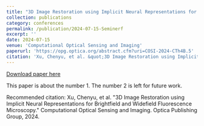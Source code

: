 ```yaml
---
title: "3D Image Restoration using Implicit Neural Representations for Brightfield and Widefield Fluorescence Microscopy"
collection: publications
category: conferences
permalink: /publication/2024-07-15-Seminerf
excerpt: ''
date: 2024-07-15
venue: 'Computational Optical Sensing and Imaging'
paperurl: 'https://opg.optica.org/abstract.cfm?uri=COSI-2024-CTh4B.5'
citation: 'Xu, Chenyu, et al. &quot;3D Image Restoration using Implicit Neural Representations for Brightfield and Widefield Fluorescence Microscopy.&quot; Computational Optical Sensing and Imaging. Optica Publishing Group, 2024.'
---
```


<a href='https://opg.optica.org/abstract.cfm?uri=COSI-2024-CTh4B.5'>Download paper here</a>

This paper is about the number 1. The number 2 is left for future work.

Recommended citation: Xu, Chenyu, et al. "3D Image Restoration using Implicit Neural Representations for Brightfield and Widefield Fluorescence Microscopy." Computational Optical Sensing and Imaging. Optica Publishing Group, 2024.